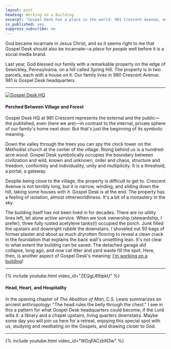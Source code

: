 ```yaml
---
layout: post
heading: Working on a Building
excerpt: "Gospel Desk has a place in the world: 981 Crescent Avenue, on Spring Hill in Sewickley, Pennsylvania."
is_published: yes
suppress_subscribe: no
---
```


God became incarnate in Jesus Christ, and so it seems right to me that Gospel
Desk should also be incarnate—a *place* for *people* well before it is a social
media brand.

Last year, God blessed our family with a remarkable property on the edge of
Sewickley, Pennsylvania, on a hill called Spring Hill. The property is in two
parcels, each with a house on it. Our family lives in 980 Crescent Avenue. 981
is Gospel Desk headquarters.

---

[![Gospel Desk HQ](../gospel-desk-hq.small.jpg)](../gospel-desk-hq.jpg)

#### Perched Between Village and Forest 

Gospel Desk HQ at 981 Crescent represents the external and the public—the
published, even (here we are)—in contrast to the internal, private sphere of
our family's home next door. But that's just the beginning of its symbolic
meaning.

Down the valley through the trees you can spy the clock tower on the Methodist
church at the center of the village. Rising behind us is a hundred-acre wood.
Gospel Desk symbolically occupies the boundary between civilization and wild,
known and unknown, order and chaos, structure and freedom, conformity and
individuality, unity and multiplicity. It is a threshold, a portal, a gateway.

Despite being close to the village, the property is difficult to get to.
Crescent Avenue is not terribly long, but it is narrow, winding, and sliding
down the hill, taking some houses with it. Gospel Desk is at the end. The
property has a feeling of isolation, almost otherworldliness. It's a bit of a
monastery in the sky.

The building itself has not been lived in for decades. There are no utility
lines left, let alone active service. When we took ownership (stewardship, I
prefer), three fully rusted acetylene tanks(!) occupied the porch. Junk filled
the upstairs and downright rubble the downstairs. I shoveled out 50 bags of
former plaster and about as much dryrotten flooring to reveal a clean crack in
the foundation that explains the back wall's unsettling lean. It's not clear to
what extent the building can be saved. The detached garage *did* collapse, long
ago, and now cat litter and yard waste fill the spot. Here, then, is another
aspect of Gospel Desk's meaning: [I'm working on a
building](https://en.wikipedia.org/wiki/I%27m_Working_on_a_Building)!

---

{% include youtube.html video_id="ZEQgL85tpkU" %}


#### Head, Heart, and Hospitality

In the opening chapter of *The Abolition of Man*, C.S. Lewis summarizes an
ancient anthropology: "The head rules the belly through the chest." I see in
this a pattern for what Gospel Desk headquarters could become, if the Lord
wills it: a library and a chapel upstairs, living quarters downstairs. Maybe
some day you will join us here for a retreat, enjoying this special spot with
us, studying and meditating on the Gospels, and drawing closer to God.

---

{% include youtube.html video_id="WDqFACzbN3w" %}
